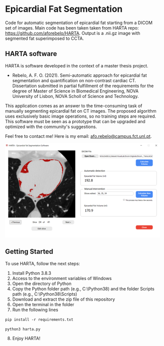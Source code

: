 # Epicardial Fat Segmentation
Code for automatic segmentation of epicardial fat starting from a DICOM set of images.
Main code has been taken taken from HARTA repo: https://github.com/aforebelo/HARTA.
Output is a .nii.gz image with segmented fat superimposed to CCTA.
## HARTA software
HARTA is software developed in the context of a master thesis project.
- Rebelo, A. F. O. (2021). Semi-automatic approach for epicardial fat segmentation and quantification on non-contrast cardiac CT. Dissertation submitted in partial fulfillment of the requirements for the degree of Master of Science in Biomedical Engineering, NOVA University of Lisbon, NOVA Scholl of Science and Technology.

This application comes as an answer to the time-consuming task of manually segmenting epicardial fat on CT images. The proposed algorithm uses exclusively basic image operations, so no training steps are required. This software must be seen as a prototype that can be upgraded and optimized with the community's suggestions.

Feel free to contact me! Here is my email: afo.rebelo@campus.fct.unl.pt.

![All text](https://github.com/aforebelo/HARTA/blob/main/Screenshots/5_Semiautomatic_result.png)

## Getting Started
To use HARTA, follow the next steps:
1. Install Python 3.8.3
2. Access to the environment variables of Windows
3. Open the directory of Python
4. Copy the Python folder path (e.g., C:\Python38\) and the folder Scripts path (e.g., C:\Python38\Scripts\)
5. Download and extract the zip file of this repository
6. Open the terminal in the folder
7. Run the following lines

```pip install -r requirements.txt```

```python3 harta.py```

8. Enjoy HARTA!
